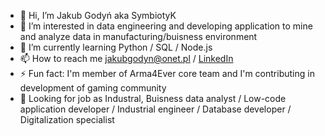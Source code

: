 - 👋 Hi, I’m Jakub Godyń aka SymbiotyK
- 👀 I’m interested in data engineering and developing application to mine and analyze data in manufacturing/buisness environment
- 🌱 I’m currently learning Python / SQL / Node.js
- 📫 How to reach me jakubgodyn@onet.pl / [LinkedIn](https://www.linkedin.com/in/jakub-gody%C5%84-94444b290/)
- ⚡ Fun fact: I'm member of Arma4Ever core team and I'm contributing in development of gaming community
- 💼 Looking for job as Industral, Buisness data analyst / Low-code application developer / Industrial engineer / Database developer / Digitalization specialist
<!---
SymbiotyK/SymbiotyK is a ✨ special ✨ repository because its `README.md` (this file) appears on your GitHub profile.
You can click the Preview link to take a look at your changes.
--->
